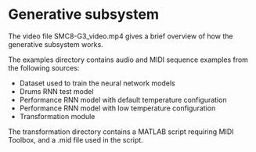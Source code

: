 # Generative subsystem
The video file SMC8-G3_video.mp4 gives a brief overview of how the generative subsystem works.

The examples directory contains audio and MIDI sequence examples from the following sources:
* Dataset used to train the neural network models
* Drums RNN test model
* Performance RNN model with default temperature configuration
* Performance RNN model with low temperature configuration
* Transformation module

The transformation directory contains a MATLAB script requiring MIDI Toolbox, and a .mid file used in the script.
